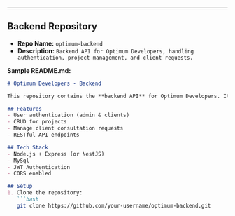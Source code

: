 
---

## **Backend Repository**

- **Repo Name:** `optimum-backend`  
- **Description:** `Backend API for Optimum Developers, handling authentication, project management, and client requests.`  

**Sample README.md:**

```markdown
# Optimum Developers - Backend

This repository contains the **backend API** for Optimum Developers. It provides endpoints for the frontend and admin panel to manage projects, client inquiries, and authentication.

## Features
- User authentication (admin & clients)
- CRUD for projects
- Manage client consultation requests
- RESTful API endpoints

## Tech Stack
- Node.js + Express (or NestJS)
- MySql
- JWT Authentication
- CORS enabled

## Setup
1. Clone the repository:
   ```bash
   git clone https://github.com/your-username/optimum-backend.git
